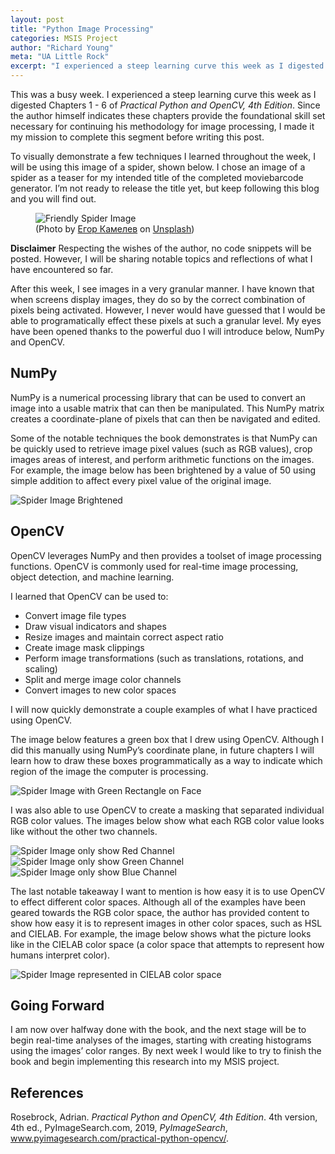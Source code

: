 ```yaml
---
layout: post
title: "Python Image Processing"
categories: MSIS Project
author: "Richard Young"
meta: "UA Little Rock"
excerpt: "I experienced a steep learning curve this week as I digested Chapters 1 - 6..."
---
```


This was a busy week. I experienced a steep learning curve this week as I digested Chapters 1 - 6 of _Practical Python and OpenCV, 4th Edition_. Since the author himself indicates these chapters provide the foundational skill set necessary for continuing his methodology for image processing, I made it my mission to complete this segment before writing this post.

To visually demonstrate a few techniques I learned throughout the week, I will be using this image of a spider, shown below. I chose an image of a spider as a teaser for my intended title of the completed moviebarcode generator. I’m not ready to release the title yet, but keep following this blog and you will find out.

<figure>
  <img src="/MSIS-Project/assets/imgs/spider-original.jpg" alt="Friendly Spider Image">
  <figcaption>(Photo by <a href="https://unsplash.com/@ekamelev?utm_source=unsplash&utm_medium=referral&utm_content=creditCopyText" target="_blank">Егор Камелев</a> on <a href="https://unsplash.com/search/photos/spider?utm_source=unsplash&utm_medium=referral&utm_content=creditCopyText" target="_blank">Unsplash</a>)</figcaption>
</figure>


**Disclaimer** Respecting the wishes of the author, no code snippets will be posted. However, I will be sharing notable topics and reflections of what I have encountered so far.

After this week, I see images in a very granular manner. I have known that when screens display images, they do so by the correct combination of pixels being activated. However, I never would have guessed that I would be able to programatically effect these pixels at such a granular level. My eyes have been opened thanks to the powerful duo I will introduce below, NumPy and OpenCV.

## NumPy
NumPy is a numerical processing library that can be used to convert an image into a usable matrix that can then be manipulated. This NumPy matrix creates a coordinate-plane of pixels that can then be navigated and edited.

Some of the notable techniques the book demonstrates is that NumPy can be quickly used to retrieve image pixel values (such as RGB values), crop images areas of interest, and perform arithmetic functions on the images. For example, the image below has been brightened by a value of 50 using simple addition to affect every pixel value of the original image. 

<img src="/MSIS-Project/assets/imgs/spider-brightened.jpg" alt="Spider Image Brightened">

## OpenCV
OpenCV leverages NumPy and then provides a toolset of image processing functions. OpenCV is commonly used for real-time image processing, object detection, and machine learning.

I learned that OpenCV can be used to:
- Convert image file types
- Draw visual indicators and shapes
- Resize images and maintain correct aspect ratio
- Create image mask clippings
- Perform image transformations (such as translations, rotations, and scaling)
- Split and merge image color channels
- Convert images to new color spaces

I will now quickly demonstrate a couple examples of what I have practiced using OpenCV.

The image below features a green box that I drew using OpenCV. Although I did this manually using NumPy’s coordinate plane, in future chapters I will learn how to draw these boxes programmatically as a way to indicate which region of the image the computer is processing.

<img src="/MSIS-Project/assets/imgs/spider-green-box.jpg" alt="Spider Image with Green Rectangle on Face">

I was also able to use OpenCV to create a masking that separated individual RGB color values. The images below show what each RGB color value looks like without the other two channels.

<img src="/MSIS-Project/assets/imgs/spider-red.jpg" alt="Spider Image only show Red Channel">
<img src="/MSIS-Project/assets/imgs/spider-green.jpg" alt="Spider Image only show Green Channel">
<img src="/MSIS-Project/assets/imgs/spider-blue.jpg" alt="Spider Image only show Blue Channel">

The last notable takeaway I want to mention is how easy it is to use OpenCV to effect different color spaces. Although all of the examples have been geared towards the RGB color space, the author has provided content to show how easy it is to represent images in other color spaces, such as HSL and CIELAB. For example, the image below shows what the picture looks like in the CIELAB color space (a color space that attempts to represent how humans interpret color).

<img src="/MSIS-Project/assets/imgs/spider-lab.jpg" alt="Spider Image represented in CIELAB color space">

## Going Forward
I am now over halfway done with the book, and the next stage will be to begin real-time analyses of the images, starting with creating histograms using the images’ color ranges. By next week I would like to try to finish the book and begin implementing this research into my MSIS project.

## References
Rosebrock, Adrian. _Practical Python and OpenCV, 4th Edition_. 4th version, 4th ed., PyImageSearch.com, 2019, _PyImageSearch_, www.pyimagesearch.com/practical-python-opencv/.






